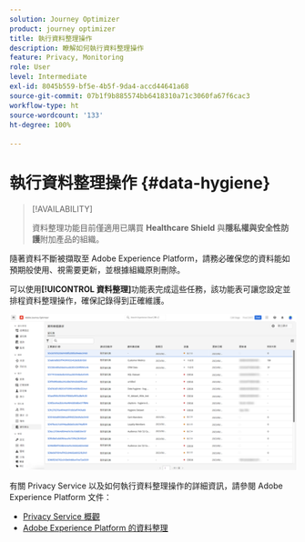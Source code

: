 ```yaml
---
solution: Journey Optimizer
product: journey optimizer
title: 執行資料整理操作
description: 瞭解如何執行資料整理操作
feature: Privacy, Monitoring
role: User
level: Intermediate
exl-id: 8045b559-bf5e-4b5f-9da4-accd44641a68
source-git-commit: 07b1f9b885574bb6418310a71c3060fa67f6cac3
workflow-type: ht
source-wordcount: '133'
ht-degree: 100%

---
```


# 執行資料整理操作 {#data-hygiene}

>[!AVAILABILITY]
>
>資料整理功能目前僅適用已購買 **Healthcare Shield** 與&#x200B;**隱私權與安全性防護**&#x200B;附加產品的組織。


隨著資料不斷被擷取至 Adobe Experience Platform，請務必確保您的資料能如預期般使用、視需要更新，並根據組織原則刪除。

可以使用&#x200B;**[!UICONTROL 資料整理]**&#x200B;功能表完成這些任務，該功能表可讓您設定並排程資料整理操作，確保記錄得到正確維護。

![](assets/data-hygiene.png)

有關 Privacy Service 以及如何執行資料整理操作的詳細資訊，請參閱 Adobe Experience Platform 文件：

* [Privacy Service 概觀](https://experienceleague.adobe.com/docs/experience-platform/privacy/home.html?lang=zh-Hant)
* [Adobe Experience Platform 的資料整理](https://experienceleague.adobe.com/docs/experience-platform/hygiene/home.html?lang=zh-Hant)

